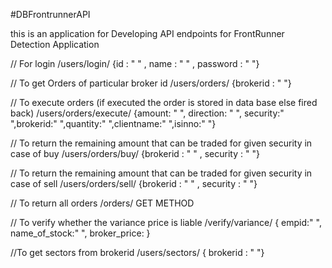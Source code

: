 #DBFrontrunnerAPI

this is an application for Developing API endpoints for FrontRunner Detection Application

  // For login
/users/login/                   {id : " " , name : " " , password : " "}

  // To get Orders of particular broker id
/users/orders/                  {brokerid : " "}

  // To execute orders (if executed the order is stored in data base else fired back)
/users/orders/execute/          {amount: " ", direction: " ", security:" ",brokerid:" ",quantity:" ",clientname:" ",isinno:" "}

  // To return the remaining amount that can be traded for given security in case of buy
/users/orders/buy/              {brokerid : " " , security : " "}

  // To return the remaining amount that can be traded for given security in case of sell
/users/orders/sell/             {brokerid : " " , security : " "}

  // To return all orders
/orders/                         GET METHOD

  // To verify whether the variance price is liable
/verify/variance/               { empid:" ", name_of_stock:" ", broker_price: }


//To get sectors from brokerid
/users/sectors/              { brokerid : " "}
